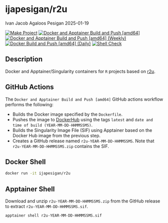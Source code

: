 ijapesigan/r2u
================
Ivan Jacob Agaloos Pesigan
2025-01-19

<!-- README.md is generated from .setup/readme/README.Rmd. Please edit that file -->

<!-- badges: start -->

[![Make
Project](https://github.com/ijapesigan/docker-r2u/actions/workflows/make.yml/badge.svg)](https://github.com/ijapesigan/docker-r2u/actions/workflows/make.yml)
[![Docker and Apptainer Build and Push
\[amd64\]](https://github.com/ijapesigan/docker-r2u/actions/workflows/docker-apptainer-build-push-amd64.yml/badge.svg)](https://github.com/ijapesigan/docker-r2u/actions/workflows/docker-apptainer-build-push-amd64.yml)
[![Docker and Apptainer Build and Push \[amd64\]
(Weekly)](https://github.com/ijapesigan/docker-r2u/actions/workflows/docker-apptainer-build-push-weekly-amd64.yml/badge.svg)](https://github.com/ijapesigan/docker-r2u/actions/workflows/docker-apptainer-build-push-weekly-amd64.yml)
[![Docker Build and Push \[amd64\]
(Daily)](https://github.com/ijapesigan/docker-r2u/actions/workflows/docker-build-push-daily-amd64.yml/badge.svg)](https://github.com/ijapesigan/docker-r2u/actions/workflows/docker-build-push-daily-amd64.yml)
[![Shell
Check](https://github.com/ijapesigan/docker-r2u/actions/workflows/shellcheck.yml/badge.svg)](https://github.com/ijapesigan/docker-r2u/actions/workflows/shellcheck.yml)
<!-- badges: end -->

## Description

Docker and Apptainer/Singularity containers for `R` projects based on
[r2u](https://github.com/eddelbuettel/r2u/).

## GitHub Actions

The `Docker and Apptainer Build and Push [amd64]` GitHub actions
workflow performs the following:

- Builds the Docker image specified by the `Dockerfile`.
- Pushes the image to
  [DockerHub](https://hub.docker.com/r/ijapesigan/r2u) using the tags
  `latest` and `date and time of build (YEAR-MM-DD-HHMMSSMS)`.
- Builds the Singularity Image File (SIF) using Apptainer based on the
  Docker Hub image from the previous step.
- Creates a GitHub release named `r2u-YEAR-MM-DD-HHMMSSMS`. Note that
  `r2u-YEAR-MM-DD-HHMMSSMS.zip` contains the SIF.

## Docker Shell

``` bash
docker run -it ijapesigan/r2u
```

## Apptainer Shell

Download and unzip `r2u-YEAR-MM-DD-HHMMSSMS.zip` from the GitHub release
to extract `r2u-YEAR-MM-DD-HHMMSSMS.sif`.

``` bash
apptainer shell r2u-YEAR-MM-DD-HHMMSSMS.sif
```
